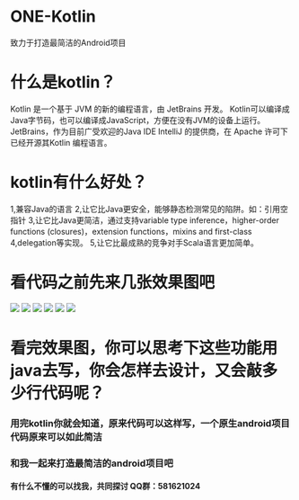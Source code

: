 # ONE-Kotlin
致力于打造最简洁的Android项目

# 什么是kotlin？
Kotlin 是一个基于 JVM 的新的编程语言，由 JetBrains 开发。
Kotlin可以编译成Java字节码，也可以编译成JavaScript，方便在没有JVM的设备上运行。
JetBrains，作为目前广受欢迎的Java IDE IntelliJ 的提供商，在 Apache 许可下已经开源其Kotlin 编程语言。

# kotlin有什么好处？
1,兼容Java的语言
2,让它比Java更安全，能够静态检测常见的陷阱。如：引用空指针
3,让它比Java更简洁，通过支持variable type inference，higher-order functions (closures)，extension functions，mixins and first-class 4,delegation等实现。
5,让它比最成熟的竞争对手Scala语言更加简单。

# 看代码之前先来几张效果图吧
![](https://github.com/kenvies/ONE-Kotlin/blob/master/img/Screenshot_2016-12-06-11-38-11_com.jm.png)
![](https://github.com/kenvies/ONE-Kotlin/blob/master/img/Screenshot_2016-12-06-11-37-11_com.jm.png)
![](https://github.com/kenvies/ONE-Kotlin/blob/master/img/Screenshot_2016-12-06-11-37-38_com.jm.png)
![](https://github.com/kenvies/ONE-Kotlin/blob/master/img/Screenshot_2016-12-06-11-37-17_com.jm.png)
![](https://github.com/kenvies/ONE-Kotlin/blob/master/img/Screenshot_2016-12-06-11-37-25_com.jm.png)
![](https://github.com/kenvies/ONE-Kotlin/blob/master/img/Screenshot_2016-12-06-11-37-54_com.jm.png)

# 看完效果图，你可以思考下这些功能用java去写，你会怎样去设计，又会敲多少行代码呢？
### 用完kotlin你就会知道，原来代码可以这样写，一个原生android项目代码原来可以如此简洁
### 和我一起来打造最简洁的android项目吧


#### 有什么不懂的可以找我，共同探讨 QQ群：581621024
